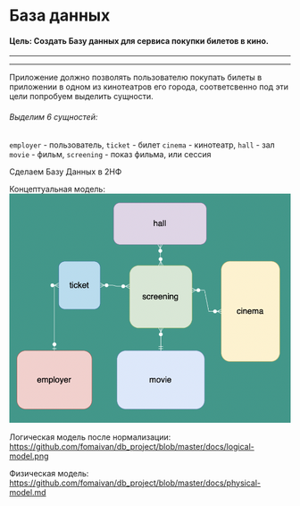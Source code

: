 # База данных
#### **Цель:** Создать Базу данных для сервиса покупки билетов в кино.
---
---
Приложение должно позволять пользователю покупать билеты в приложении в одном из кинотеатров его города, соответсвенно под эти цели попробуем выделить сущности.

###### Выделим 6 сущностей:
`employer` - пользователь, `ticket` - билет
`cinema` - кинотеатр, `hall` - зал
 `movie` - фильм, `screening` - показ фильма, или сессия
 
 Сделаем Базу Данных в 2НФ
 
 Концептуальная модель:
 ![Image alt](https://github.com/fomaivan/db_project/blob/master/docs/conceptual-model.png)
 
  Логическая модель после нормализации:
https://github.com/fomaivan/db_project/blob/master/docs/logical-model.png 

 Физическая модель:       https://github.com/fomaivan/db_project/blob/master/docs/physical-model.md
